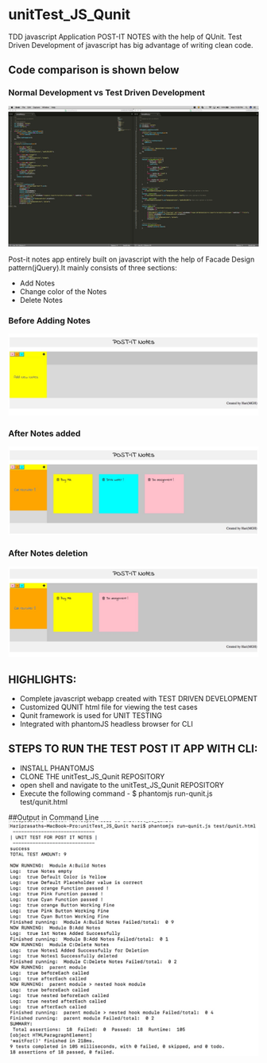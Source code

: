 # unitTest_JS_Qunit
TDD javascript Application POST-IT NOTES with the help of QUnit. Test Driven Development of javascript has big advantage of writing clean code.

## Code comparison is shown below

### Normal Development                             vs                 Test Driven Development

![codecompare](https://github.com/haripery/unitTest_JS_Qunit/blob/master/lib/Pics/compare2.jpeg)

Post-it notes app entirely built on javascript with the help of Facade Design pattern(jQuery).It mainly consists of three sections:
- Add Notes
- Change color of the Notes
- Delete Notes

### Before Adding Notes

![beforenotes](https://github.com/haripery/unitTest_JS_Qunit/blob/master/lib/Pics/postit1_Fotor.jpg)

### After Notes added

![afternotes](https://github.com/haripery/unitTest_JS_Qunit/blob/master/lib/Pics/postit2.jpeg)

### After Notes deletion

![deletenotes](https://github.com/haripery/unitTest_JS_Qunit/blob/master/lib/Pics/deletenotes.jpeg)

## HIGHLIGHTS:
 - Complete javascript webapp created with TEST DRIVEN DEVELOPMENT
 - Customized QUNIT html file for viewing the test cases
 - Qunit framework is used for UNIT TESTING
 - Integrated with phantomJS headless browser for CLI


 ## STEPS TO RUN THE TEST POST IT APP WITH CLI:
 - INSTALL PHANTOMJS
 - CLONE THE unitTest_JS_Qunit REPOSITORY
 - open shell and navigate to the unitTest_JS_Qunit REPOSITORY
 - Execute the following command - $ phantomjs run-qunit.js test/qunit.html
 
 ##Output in Command Line
 ![unittest](https://github.com/haripery/unitTest_JS_Qunit/blob/master/lib/Pics/cli_unittest.jpeg)
